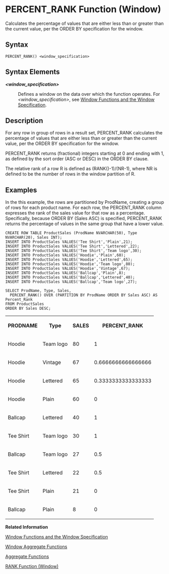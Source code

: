 <!-- loio90f4533f07d34269a47924c963f1d5ec -->

# PERCENT\_RANK Function \(Window\)

Calculates the percentage of values that are either less than or greater than the current value, per the ORDER BY specification for the window.



<a name="loio90f4533f07d34269a47924c963f1d5ec__sql_function_abs_1sql_function_abs_syntax"/>

## Syntax

```
PERCENT_RANK() <window_specification>
```



<a name="loio90f4533f07d34269a47924c963f1d5ec__section_fsc_rcq_4fb"/>

## Syntax Elements


<dl>
<dt><b>

*<window\_specification\>*

</b></dt>
<dd>

Defines a window on the data over which the function operates. For *<window\_specification\>*, see [Window Functions and the Window Specification](window-functions-and-the-window-specification-20a3533.md).



</dd>
</dl>



<a name="loio90f4533f07d34269a47924c963f1d5ec__sql_function_abs_1sql_function_abs_description"/>

## Description

For any row in group of rows in a result set, PERCENT\_RANK calculates the percentage of values that are either less than or greater than the current value, per the ORDER BY specification for the window.

PERCENT\_RANK returns \(fractional\) integers starting at 0 and ending with 1, as defined by the sort order \(ASC or DESC\) in the ORDER BY clause.

The relative rank of a row R is defined as \(RANK\(\)-1\)/\(NR-1\), where NR is defined to be the number of rows in the window partition of R.



<a name="loio90f4533f07d34269a47924c963f1d5ec__sql_function_abs_1sql_function_abs_examples"/>

## Examples

In the this example, the rows are partitioned by ProdName, creating a group of rows for each product name. For each row, the PERCENT\_RANK column expresses the rank of the sales value for that row as a percentage. Specifically, because ORDER BY \(Sales ASC\) is specified, PERCENT\_RANK returns the percentage of values in the same group that have a lower value.

```
CREATE ROW TABLE ProductSales (ProdName NVARCHAR(50), Type NVARCHAR(20), Sales INT);
INSERT INTO ProductSales VALUES('Tee Shirt','Plain',21);
INSERT INTO ProductSales VALUES('Tee Shirt','Lettered',22);
INSERT INTO ProductSales VALUES('Tee Shirt','Team logo',30);
INSERT INTO ProductSales VALUES('Hoodie','Plain',60);
INSERT INTO ProductSales VALUES('Hoodie','Lettered',65);
INSERT INTO ProductSales VALUES('Hoodie','Team logo',80);
INSERT INTO ProductSales VALUES('Hoodie','Vintage',67);
INSERT INTO ProductSales VALUES('Ballcap','Plain',8);
INSERT INTO ProductSales VALUES('Ballcap','Lettered',40);
INSERT INTO ProductSales VALUES('Ballcap','Team logo',27);

SELECT ProdName, Type, Sales,
  PERCENT_RANK() OVER (PARTITION BY ProdName ORDER BY Sales ASC) AS Percent_Rank
FROM ProductSales
ORDER BY Sales DESC;
```


<table>
<tr>
<th valign="top">

PRODNAME



</th>
<th valign="top">

Type



</th>
<th valign="top">

SALES



</th>
<th valign="top">

PERCENT\_RANK



</th>
</tr>
<tr>
<td valign="top">

Hoodie



</td>
<td valign="top">

Team logo



</td>
<td valign="top">

80



</td>
<td valign="top">

1



</td>
</tr>
<tr>
<td valign="top">

Hoodie



</td>
<td valign="top">

Vintage



</td>
<td valign="top">

67



</td>
<td valign="top">

0.6666666666666666



</td>
</tr>
<tr>
<td valign="top">

Hoodie



</td>
<td valign="top">

Lettered



</td>
<td valign="top">

65



</td>
<td valign="top">

0.3333333333333333



</td>
</tr>
<tr>
<td valign="top">

Hoodie



</td>
<td valign="top">

Plain



</td>
<td valign="top">

60



</td>
<td valign="top">

0



</td>
</tr>
<tr>
<td valign="top">

Ballcap



</td>
<td valign="top">

Lettered



</td>
<td valign="top">

40



</td>
<td valign="top">

1



</td>
</tr>
<tr>
<td valign="top">

Tee Shirt



</td>
<td valign="top">

Team logo



</td>
<td valign="top">

30



</td>
<td valign="top">

1



</td>
</tr>
<tr>
<td valign="top">

Ballcap



</td>
<td valign="top">

Team logo



</td>
<td valign="top">

27



</td>
<td valign="top">

0.5



</td>
</tr>
<tr>
<td valign="top">

Tee Shirt



</td>
<td valign="top">

Lettered



</td>
<td valign="top">

22



</td>
<td valign="top">

0.5



</td>
</tr>
<tr>
<td valign="top">

Tee Shirt



</td>
<td valign="top">

Plain



</td>
<td valign="top">

21



</td>
<td valign="top">

0



</td>
</tr>
<tr>
<td valign="top">

Ballcap



</td>
<td valign="top">

Plain



</td>
<td valign="top">

8



</td>
<td valign="top">

0



</td>
</tr>
</table>

**Related Information**  


[Window Functions and the Window Specification](window-functions-and-the-window-specification-20a3533.md "Window functions allow you to perform analytic operations over a set of input rows.")

[Window Aggregate Functions](window-aggregate-functions-ee3c26a.md "Some aggregate functions can be used as window functions over a window specification.")

[Aggregate Functions](aggregate-functions-6fff7f0.md "Aggregate functions are analytic functions that calculate an aggregate value based on a group of rows.")

[RANK Function \(Window\)](rank-function-window-10bb583.md "Returns rank of a row within a partition, starting from 1.")

